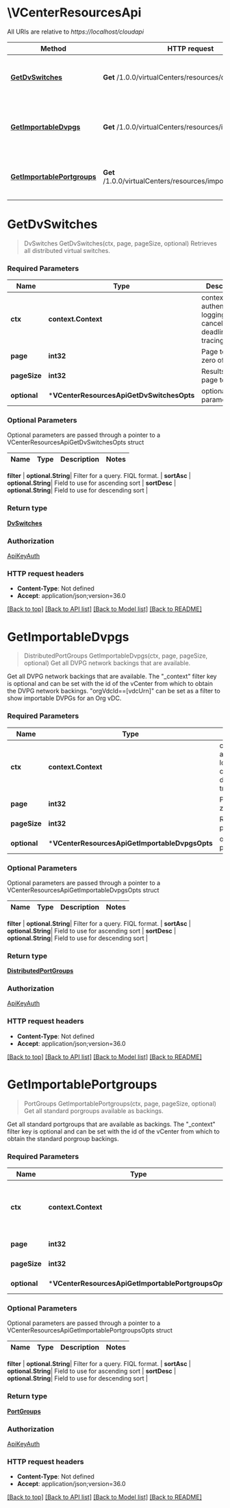 # \VCenterResourcesApi

All URIs are relative to *https://localhost/cloudapi*

Method | HTTP request | Description
------------- | ------------- | -------------
[**GetDvSwitches**](VCenterResourcesApi.md#GetDvSwitches) | **Get** /1.0.0/virtualCenters/resources/dvSwitches | Retrieves all distributed virtual switches.
[**GetImportableDvpgs**](VCenterResourcesApi.md#GetImportableDvpgs) | **Get** /1.0.0/virtualCenters/resources/importableDvpgs | Get all DVPG network backings that are available.
[**GetImportablePortgroups**](VCenterResourcesApi.md#GetImportablePortgroups) | **Get** /1.0.0/virtualCenters/resources/importablePortgroups | Get all standard porgroups available as backings.


# **GetDvSwitches**
> DvSwitches GetDvSwitches(ctx, page, pageSize, optional)
Retrieves all distributed virtual switches.

### Required Parameters

Name | Type | Description  | Notes
------------- | ------------- | ------------- | -------------
 **ctx** | **context.Context** | context for authentication, logging, cancellation, deadlines, tracing, etc.
  **page** | **int32**| Page to fetch, zero offset. | [default to 1]
  **pageSize** | **int32**| Results per page to fetch. | [default to 25]
 **optional** | ***VCenterResourcesApiGetDvSwitchesOpts** | optional parameters | nil if no parameters

### Optional Parameters
Optional parameters are passed through a pointer to a VCenterResourcesApiGetDvSwitchesOpts struct

Name | Type | Description  | Notes
------------- | ------------- | ------------- | -------------


 **filter** | **optional.String**| Filter for a query.  FIQL format. | 
 **sortAsc** | **optional.String**| Field to use for ascending sort | 
 **sortDesc** | **optional.String**| Field to use for descending sort | 

### Return type

[**DvSwitches**](DvSwitches.md)

### Authorization

[ApiKeyAuth](../README.md#ApiKeyAuth)

### HTTP request headers

 - **Content-Type**: Not defined
 - **Accept**: application/json;version=36.0

[[Back to top]](#) [[Back to API list]](../README.md#documentation-for-api-endpoints) [[Back to Model list]](../README.md#documentation-for-models) [[Back to README]](../README.md)

# **GetImportableDvpgs**
> DistributedPortGroups GetImportableDvpgs(ctx, page, pageSize, optional)
Get all DVPG network backings that are available.

Get all DVPG network backings that are available. The \"_context\" filter key is optional and can be set with the id of the vCenter from which to obtain the DVPG network backings. \"orgVdcId==[vdcUrn]\" can be set as a filter to show importable DVPGs for an Org vDC. 

### Required Parameters

Name | Type | Description  | Notes
------------- | ------------- | ------------- | -------------
 **ctx** | **context.Context** | context for authentication, logging, cancellation, deadlines, tracing, etc.
  **page** | **int32**| Page to fetch, zero offset. | [default to 1]
  **pageSize** | **int32**| Results per page to fetch. | [default to 25]
 **optional** | ***VCenterResourcesApiGetImportableDvpgsOpts** | optional parameters | nil if no parameters

### Optional Parameters
Optional parameters are passed through a pointer to a VCenterResourcesApiGetImportableDvpgsOpts struct

Name | Type | Description  | Notes
------------- | ------------- | ------------- | -------------


 **filter** | **optional.String**| Filter for a query.  FIQL format. | 
 **sortAsc** | **optional.String**| Field to use for ascending sort | 
 **sortDesc** | **optional.String**| Field to use for descending sort | 

### Return type

[**DistributedPortGroups**](DistributedPortGroups.md)

### Authorization

[ApiKeyAuth](../README.md#ApiKeyAuth)

### HTTP request headers

 - **Content-Type**: Not defined
 - **Accept**: application/json;version=36.0

[[Back to top]](#) [[Back to API list]](../README.md#documentation-for-api-endpoints) [[Back to Model list]](../README.md#documentation-for-models) [[Back to README]](../README.md)

# **GetImportablePortgroups**
> PortGroups GetImportablePortgroups(ctx, page, pageSize, optional)
Get all standard porgroups available as backings.

Get all standard portgroups that are available as backings. The \"_context\" filter key is optional and can be set with the id of the vCenter from which to obtain the standard porgroup backings. 

### Required Parameters

Name | Type | Description  | Notes
------------- | ------------- | ------------- | -------------
 **ctx** | **context.Context** | context for authentication, logging, cancellation, deadlines, tracing, etc.
  **page** | **int32**| Page to fetch, zero offset. | [default to 1]
  **pageSize** | **int32**| Results per page to fetch. | [default to 25]
 **optional** | ***VCenterResourcesApiGetImportablePortgroupsOpts** | optional parameters | nil if no parameters

### Optional Parameters
Optional parameters are passed through a pointer to a VCenterResourcesApiGetImportablePortgroupsOpts struct

Name | Type | Description  | Notes
------------- | ------------- | ------------- | -------------


 **filter** | **optional.String**| Filter for a query.  FIQL format. | 
 **sortAsc** | **optional.String**| Field to use for ascending sort | 
 **sortDesc** | **optional.String**| Field to use for descending sort | 

### Return type

[**PortGroups**](PortGroups.md)

### Authorization

[ApiKeyAuth](../README.md#ApiKeyAuth)

### HTTP request headers

 - **Content-Type**: Not defined
 - **Accept**: application/json;version=36.0

[[Back to top]](#) [[Back to API list]](../README.md#documentation-for-api-endpoints) [[Back to Model list]](../README.md#documentation-for-models) [[Back to README]](../README.md)

